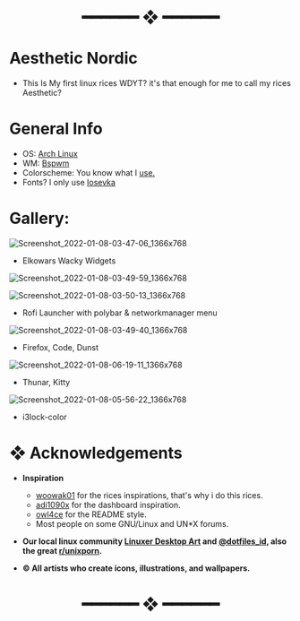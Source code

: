 <h1 align="center"> ━━━━━━  ❖  ━━━━━━ </h1>

# Aesthetic Nordic

- This Is My first linux rices WDYT? it's that enough for me to call my rices Aesthetic?

# General Info

- OS: [Arch Linux](https://archlinux.org/)
- WM: [Bspwm](https://github.com/baskerville/bspwm)
- Colorscheme: You know what I [use.](https://github.com/arcticicestudio/nord)
- Fonts? I only use [Iosevka](https://typeof.net/Iosevka/)

# Gallery: 

![Screenshot_2022-01-08-03-47-06_1366x768](https://user-images.githubusercontent.com/93292023/148638253-e85b4811-5e4f-41c7-90c4-a7d02d20f8c2.png)

- Elkowars Wacky Widgets

![Screenshot_2022-01-08-03-49-59_1366x768](https://user-images.githubusercontent.com/93292023/148638291-e98faf3b-296c-4bab-a065-06e0666850c0.png)

![Screenshot_2022-01-08-03-50-13_1366x768](https://user-images.githubusercontent.com/93292023/148638309-08fe0661-7913-47af-aad6-bc96283236ea.png)

- Rofi Launcher with polybar & networkmanager menu 

![Screenshot_2022-01-08-03-49-40_1366x768](https://user-images.githubusercontent.com/93292023/148638334-c35145c5-1a59-4d67-8823-497c9771037b.png)

- Firefox, Code, Dunst

![Screenshot_2022-01-08-06-19-11_1366x768](https://user-images.githubusercontent.com/93292023/148642212-8ccab373-50e4-4854-8a30-b9c8ed2e1df6.png)

- Thunar, Kitty

![Screenshot_2022-01-08-05-56-22_1366x768](https://user-images.githubusercontent.com/93292023/148642258-24c88475-c186-47ac-a1a9-3be342c8a9d4.png)

- i3lock-color

# ❖ Acknowledgements

   - **Inspiration**
      - [woowak01](https://github.com/ChocolateBread799) for the rices inspirations, that's why i do this rices.
      - [adi1090x](https://github.com/adi1090x) for the dashboard inspiration.
      - [owl4ce](https://github.com/owl4ce) for the README style.
      - Most people on some GNU/Linux and UN*X forums.

   - **Our local linux community [Linuxer Desktop Art](https://facebook.com/groups/linuxart) and [@dotfiles_id](https://t.me/dotfiles_id), also the great              [r/unixporn](https://www.reddit.com/r/unixporn).**
   - **© All artists who create icons, illustrations, and wallpapers.**

<h1 align="center"> ━━━━━━  ❖  ━━━━━━ </h1>
